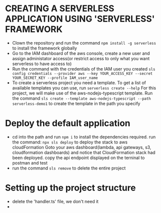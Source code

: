# CREATING A SERVERLESS APPLICATION USING 'SERVERLESS' FRAMEWORK

- Clown the repository and run the command `npm install -g serverless` to install the framework globally
- Go to the IAM dashboard of the aws console, create a new user and assign administator access(or restrict access to only what you want serverless to have access to)
- Run the command with the credentials of the IAM user you created `sls config credentials --provider aws --key YOUR_ACCESS_KEY --secret YOUR_SECRET_KEY --profile IAM_user_name`
- To create a serverless project you need a template. To get a list of available templates you can use, run `serverless create --help`
For this project, we will make use of the aws-nodejs-typescript template. Run the command `sls create --template aws-nodejs-typescript --path serverless-demo1` to create the template in the path you specify

# Deploy the default application

- cd into the path and run `npm i` to install the dependencies required.
run the command: `npx sls deploy` to deploy the stack to aws cloudFormation
Goto your aws dashboard(lambda, api gateways, s3, cloudformation dashboards) and notice that CloudFormation stack had been deployed.
copy the api endpoint displayed on the terninal to postman and test 
- run the command `sls remove` to delete the entire project

# Setting up the project structure

- delete the 'handler.ts' file, we don't need it
- 